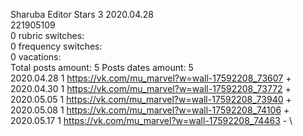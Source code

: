 Sharuba	Editor Stars 3 2020.04.28\
221905109\
0 rubric switches:\
0 frequency switches:\
0 vacations:\
Total posts amount: 5	Posts dates amount: 5\
2020.04.28 1 https://vk.com/mu_marvel?w=wall-17592208_73607 + \
2020.04.30 1 https://vk.com/mu_marvel?w=wall-17592208_73772 + \
2020.05.05 1 https://vk.com/mu_marvel?w=wall-17592208_73940 + \
2020.05.08 1 https://vk.com/mu_marvel?w=wall-17592208_74106 + \
2020.05.17 1 https://vk.com/mu_marvel?w=wall-17592208_74463 - \
